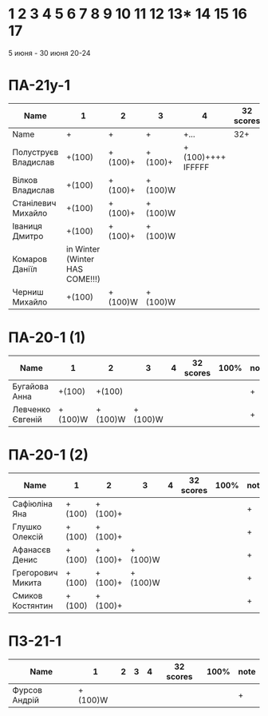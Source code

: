 # 1 2 3 4 5 6 7 8 9 10 11 12 13* 14 15 16 17

5 июня - 30 июня
20-24


<!---
	素晴らしい
	優れた
	nailed it! 
	Supercalifragilisticexpialidocious
	You nailed it! Good job ^-^
	Nice job ^-^
	Great job ^-^
	Good job ^-^
	Well done!
	Excellent!
	Impressive *-*
	Magnificent!
	Great !!!
	Marvelous!!!
	Fantastic!!!
	Wonderful!!!
	Wondrous!!!
	AWESOME!!!
	Unbelievable!!!
	Craftable Minecraftable
	Brilliant!!!
	Flawless work :)
	
	
	Thanks for your persistence and curiosity (=
	
	90 A
	82 B
	75 C
	64 D
	60 E

	https://teams.microsoft.com/_?tenantId=830818fc-364e-47d9-9ecf-3c713418c728#/school/FileBrowserTabApp/%D0%9E%D0%B1%D1%89%D0%B8%D0%B9?threadId=19:a9577181dfca4a069ca83f3d7063a3dd@thread.tacv2&ctx=channel
		
	ООП
	ОС
	ФункАн
	ТеорВер - Послайко
	
-->




# ПА-21y-1
| Name                  | 1      | 2      | 3      | 4      | 32 scores    | __100%__ | note      |
| --------------------- | ------ | ------ | ------ | ------ | ------------ | -------- | --------- |
| Name                  | +      | +      | +      | +...   | 32+          | 130      | +++++++++ | 
| Полуструєв Владислав	| +(100) | +(100)+ | +(100)+ | +(100)++++ IFFFFF | 	           | 	      | +         | EnigmaMaster+
| Вілков Владислав		| +(100) | +(100)+ | +(100)W| 		| 	           | 	      | +         | EnigmaMaster+
| Станілевич Михайло	| +(100) | +(100)+ | +(100)W| 		| 	           | 	      | +         |
| Іваниця Дмитро		| +(100) | +(100)+ | +(100)W| 		| 	           | 	      | +         |
| Комаров Даніїл		| in Winter (Winter HAS COME!!!) |  | 	   | 		| 	           | 	      | +         |
| Черниш Михайло 		| +(100) | +(100)W | +(100)W | 		| 	           | 	      | +         |

# ПА-20-1 (1) 
| Name                  | 1      | 2      | 3      | 4      | 32 scores    | __100%__ | note      |
| --------------------- | ------ | ------ | ------ | ------ | ------------ | -------- | --------- |
| Бугайова Анна			| +(100) | +(100) | 	   | 		| 	           | 	      | +         |
| Левченко Євгеній 		| +(100)W | +(100)W | +(100)W | 		| 	           | 	      | +         |

# ПА-20-1 (2)
| Name                  | 1      | 2      | 3      | 4      | 32 scores    | __100%__ | note      |
| --------------------- | ------ | ------ | ------ | ------ | ------------ | -------- | --------- |
| Сафіюліна Яна	   		| +(100) | +(100)+ | 	   | 		| 	           | 	      | +         | EnigmaMaster+
| Глушко Олексій   		| +(100) | +(100)+ | 	   | 		| 	           | 	      | +         | EnigmaMaster+
| Афанасєв Денис		| +(100) | +(100)+ | +(100)W | 		| 	           | 	      | +         |
| Грегорович Микита		| +(100) | +(100)+ | +(100)W | 		| 	           | 	      | +         | EnigmaMaster+ Umb Терновка
| Смиков Костянтин		| +(100) | +(100)+ | 	   | 		| 	           | 	      | +         |

# ПЗ-21-1
| Name                  | 1      | 2      | 3      | 4      | 32 scores    | __100%__ | note      |
| --------------------- | ------ | ------ | ------ | ------ | ------------ | -------- | --------- |
| Фурсов Андрій	   		| +(100)W |  | 	   | 		| 	           | 	      | +         | EnigmaMaster+

<!---
```
Отметки:
R - Report - ещё не загрузил отчёт
- - ко мне ещё не подходили
? - если доделают и ответят на вопросы 
+ - точно не меньше, надо посмотреть как остальные сдадут :D  
60+ - сдали лабы самыми первыми и просто замечательно всё сделали
. - начал сдавать
& - ссылка - указатель &(KAE)
* - изучить
! - вытягивал :)))
```
-->

<!---
Notes:
char buffer[7 * 1024 * 1024] = {};

if( rand() ) {
       char buffer[7 * 1024 * 1024] = {};
       printf( "%s", buffer );
    } else {
       char buffer[6 * 1024 * 1024] = {};
       printf( "%s", buffer );
    }
-->




